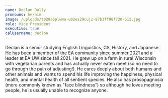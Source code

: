```yaml
---
name: Declan Dally
pronouns: he/him
image: /uploads/t029a6plwma-u02es29cujz-87b3ff90f720-512.jpg
role: Vice President
executive: true
calUsername: declan
---
```

Declan is a senior studying English Linguistics, CS, History, and Japanese. He has been a member of the EA community since summer 2021 and a leader at EA UW since fall 2021. He grew up on a farm in rural Wisconsin with vegetarian parents and has actually never eaten meet (so no need to go through the pain of adjusting\!). He cares deeply about both humans and other animals and wants to spend his life improving the happiness, physical health, and mental health of all sentient species. He also has prosopagnosia (more commonly known as "face blindness") so although he loves meeting people, he is usually unable to recognize anyone.&nbsp;